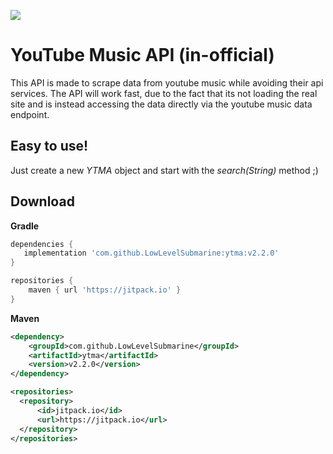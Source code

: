 [![](https://jitpack.io/v/LowLevelSubmarine/YouTubeMusicAPI.svg)](https://jitpack.io/#LowLevelSubmarine/YouTubeMusicAPI)

# YouTube Music API (in-official)
This API is made to scrape data from youtube music while avoiding their api services.
The API will work fast, due to the fact that its not loading the real site and is instead accessing the data directly via the youtube music data endpoint.

## Easy to use!
Just create a new *YTMA* object and start with the *search(String)* method ;)

## Download

**Gradle**
```gradle
dependencies {
   implementation 'com.github.LowLevelSubmarine:ytma:v2.2.0'
}

repositories {
    maven { url 'https://jitpack.io' }
}
```

**Maven**
```xml
<dependency>
    <groupId>com.github.LowLevelSubmarine</groupId>
    <artifactId>ytma</artifactId>
    <version>v2.2.0</version>
</dependency>
```
```xml
<repositories>
  <repository>
      <id>jitpack.io</id>
      <url>https://jitpack.io</url>
  </repository>
</repositories>
```
